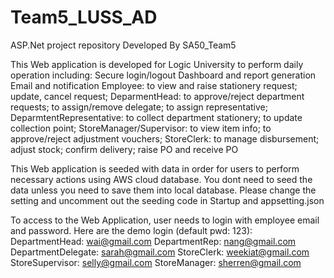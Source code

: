 # Team5_LUSS_AD
ASP.Net project repository Developed By SA50_Team5 

This Web application is developed for Logic University to perform daily operation including:
Secure login/logout
Dashboard and report generation
Email and notification 
Employee: to view and raise stationery request; update, cancel request;
DeparmentHead: to approve/reject department requests; to assign/remove delegate; to assign representative; 
DeparmtentRepresentative: to collect department stationery; to update collection point;
StoreManager/Supervisor: to view item info; to approve/reject adjustment vouchers;
StoreClerk: to manage disbursement; adjust stock; confirm delivery; raise PO and receive PO

This Web application is seeded with data in order for users to perform necessary actions using AWS cloud database. 
You dont need to seed the data unless you need to save them into local database. Please change the setting and uncomment out the seeding code in Startup and appsetting.json

To access to the Web Application, user needs to login with employee email and password. Here are the demo login (default pwd: 123):
DepartmentHead: wai@gmail.com
DepartmentRep: nang@gmail.com
DepartmentDelegate: sarah@gmail.com
StoreClerk: weekiat@gmail.com
StoreSupervisor: selly@gmail.com
StoreManager: sherren@gmail.com
